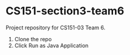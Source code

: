 # CS151-section3-team6
Project repository for CS151-03 Team 6.
1. Clone the repo
2. Click Run as Java Application
